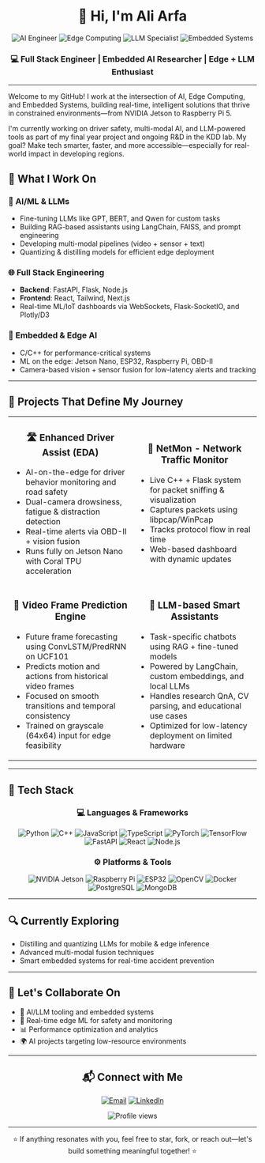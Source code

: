 # <div align="center">👋 Hi, I'm Ali Arfa</div>

<div align="center">
  <img src="https://img.shields.io/badge/AI%20Engineer-blue?style=for-the-badge" alt="AI Engineer"/>
  <img src="https://img.shields.io/badge/Edge%20Computing-orange?style=for-the-badge" alt="Edge Computing"/>
  <img src="https://img.shields.io/badge/LLM%20Specialist-green?style=for-the-badge" alt="LLM Specialist"/>
  <img src="https://img.shields.io/badge/Embedded%20Systems-red?style=for-the-badge" alt="Embedded Systems"/>
</div>

<div align="center">
  <h3>💻 Full Stack Engineer | Embedded AI Researcher | Edge + LLM Enthusiast</h3>
</div>

---

Welcome to my GitHub! I work at the intersection of AI, Edge Computing, and Embedded Systems, building real-time, intelligent solutions that thrive in constrained environments—from NVIDIA Jetson to Raspberry Pi 5.

I'm currently working on driver safety, multi-modal AI, and LLM-powered tools as part of my final year project and ongoing R&D in the KDD lab. My goal? Make tech smarter, faster, and more accessible—especially for real-world impact in developing regions.

## 🚀 What I Work On

### 🧠 AI/ML & LLMs
- Fine-tuning LLMs like GPT, BERT, and Qwen for custom tasks
- Building RAG-based assistants using LangChain, FAISS, and prompt engineering
- Developing multi-modal pipelines (video + sensor + text)
- Quantizing & distilling models for efficient edge deployment

### 🌐 Full Stack Engineering
- **Backend**: FastAPI, Flask, Node.js
- **Frontend**: React, Tailwind, Next.js
- Real-time ML/IoT dashboards via WebSockets, Flask-SocketIO, and Plotly/D3

### 🔧 Embedded & Edge AI
- C/C++ for performance-critical systems
- ML on the edge: Jetson Nano, ESP32, Raspberry Pi, OBD-II
- Camera-based vision + sensor fusion for low-latency alerts and tracking

---

## 🧪 Projects That Define My Journey

<table>
  <tr>
    <td width="50%">
      <h3 align="center">🛣️ Enhanced Driver Assist (EDA)</h3>
      <ul>
        <li>AI-on-the-edge for driver behavior monitoring and road safety</li>
        <li>Dual-camera drowsiness, fatigue & distraction detection</li>
        <li>Real-time alerts via OBD-II + vision fusion</li>
        <li>Runs fully on Jetson Nano with Coral TPU acceleration</li>
      </ul>
    </td>
    <td width="50%">
      <h3 align="center">📡 NetMon - Network Traffic Monitor</h3>
      <ul>
        <li>Live C++ + Flask system for packet sniffing & visualization</li>
        <li>Captures packets using libpcap/WinPcap</li>
        <li>Tracks protocol flow in real time</li>
        <li>Web-based dashboard with dynamic updates</li>
      </ul>
    </td>
  </tr>
  <tr>
    <td width="50%">
      <h3 align="center">🎥 Video Frame Prediction Engine</h3>
      <ul>
        <li>Future frame forecasting using ConvLSTM/PredRNN on UCF101</li>
        <li>Predicts motion and actions from historical video frames</li>
        <li>Focused on smooth transitions and temporal consistency</li>
        <li>Trained on grayscale (64x64) input for edge feasibility</li>
      </ul>
    </td>
    <td width="50%">
      <h3 align="center">🧠 LLM-based Smart Assistants</h3>
      <ul>
        <li>Task-specific chatbots using RAG + fine-tuned models</li>
        <li>Powered by LangChain, custom embeddings, and local LLMs</li>
        <li>Handles research QnA, CV parsing, and educational use cases</li>
        <li>Optimized for low-latency deployment on limited hardware</li>
      </ul>
    </td>
  </tr>
</table>

---

## 🧰 Tech Stack

<div align="center">
  
### 💻 Languages & Frameworks
![Python](https://img.shields.io/badge/Python-3776AB?style=flat-square&logo=python&logoColor=white)
![C++](https://img.shields.io/badge/C++-00599C?style=flat-square&logo=c%2B%2B&logoColor=white)
![JavaScript](https://img.shields.io/badge/JavaScript-F7DF1E?style=flat-square&logo=javascript&logoColor=black)
![TypeScript](https://img.shields.io/badge/TypeScript-3178C6?style=flat-square&logo=typescript&logoColor=white)
![PyTorch](https://img.shields.io/badge/PyTorch-EE4C2C?style=flat-square&logo=pytorch&logoColor=white)
![TensorFlow](https://img.shields.io/badge/TensorFlow-FF6F00?style=flat-square&logo=tensorflow&logoColor=white)
![FastAPI](https://img.shields.io/badge/FastAPI-009688?style=flat-square&logo=fastapi&logoColor=white)
![React](https://img.shields.io/badge/React-61DAFB?style=flat-square&logo=react&logoColor=black)
![Node.js](https://img.shields.io/badge/Node.js-339933?style=flat-square&logo=node.js&logoColor=white)

### ⚙️ Platforms & Tools
![NVIDIA Jetson](https://img.shields.io/badge/NVIDIA%20Jetson-76B900?style=flat-square&logo=nvidia&logoColor=white)
![Raspberry Pi](https://img.shields.io/badge/Raspberry%20Pi-A22846?style=flat-square&logo=raspberry-pi&logoColor=white)
![ESP32](https://img.shields.io/badge/ESP32-E7352C?style=flat-square&logo=espressif&logoColor=white)
![OpenCV](https://img.shields.io/badge/OpenCV-5C3EE8?style=flat-square&logo=opencv&logoColor=white)
![Docker](https://img.shields.io/badge/Docker-2496ED?style=flat-square&logo=docker&logoColor=white)
![PostgreSQL](https://img.shields.io/badge/PostgreSQL-336791?style=flat-square&logo=postgresql&logoColor=white)
![MongoDB](https://img.shields.io/badge/MongoDB-47A248?style=flat-square&logo=mongodb&logoColor=white)

</div>

---

## 🔍 Currently Exploring

- Distilling and quantizing LLMs for mobile & edge inference
- Advanced multi-modal fusion techniques
- Smart embedded systems for real-time accident prevention

---

## 🤝 Let's Collaborate On

- 🤖 AI/LLM tooling and embedded systems
- 🚗 Real-time edge ML for safety and monitoring
- 📊 Performance optimization and analytics
- 🌍 AI projects targeting low-resource environments

---

<div align="center">
  
## 📬 Connect with Me

[![Email](https://img.shields.io/badge/Email-aliarfa.dev%40gmail.com-D14836?style=for-the-badge&logo=gmail&logoColor=white)](mailto:aliarfa852@gmail.com)
[![LinkedIn](https://img.shields.io/badge/LinkedIn-Connect-0077B5?style=for-the-badge&logo=linkedin&logoColor=white)](https://www.linkedin.com/in/aliarfa852/)

<img src="https://komarev.com/ghpvc/?username=AliArfa852&color=brightgreen&style=flat-square" alt="Profile views"/>

</div>

---

<div align="center">
  
⭐ If anything resonates with you, feel free to star, fork, or reach out—let's build something meaningful together! ⭐

</div>
